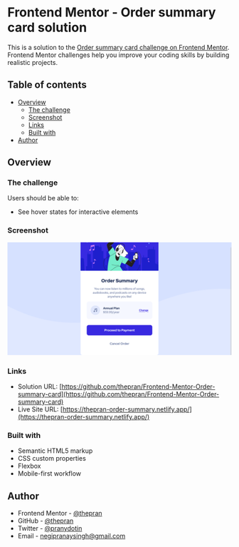# Frontend Mentor - Order summary card solution

This is a solution to the [Order summary card challenge on Frontend Mentor](https://www.frontendmentor.io/challenges/order-summary-component-QlPmajDUj). Frontend Mentor challenges help you improve your coding skills by building realistic projects.

## Table of contents

- [Overview](#overview)
  - [The challenge](#the-challenge)
  - [Screenshot](#screenshot)
  - [Links](#links)
  - [Built with](#built-with)
- [Author](#author)

## Overview

### The challenge

Users should be able to:

- See hover states for interactive elements

### Screenshot

![Screenshot](screenshot/screenshot.png)

### Links

- Solution URL: [https://github.com/thepran/Frontend-Mentor-Order-summary-card](https://github.com/thepran/Frontend-Mentor-Order-summary-card)
- Live Site URL: [https://thepran-order-summary.netlify.app/](https://thepran-order-summary.netlify.app/)

### Built with

- Semantic HTML5 markup
- CSS custom properties
- Flexbox
- Mobile-first workflow

## Author

- Frontend Mentor - [@thepran](https://www.frontendmentor.io/profile/thepran)
- GitHub - [@thepran](https://github.com/thepran)
- Twitter - [@pranydotin](https://www.twitter.com/pranydotin)
- Email - negipranaysingh@gmail.com
